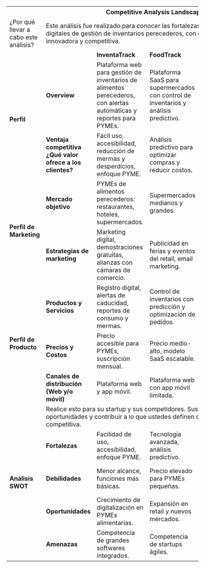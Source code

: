 <table>
  <tr>
    <th colspan="6"><b>Competitive Analysis Landscape</b></th>
  </tr>
  <tr>
    <td>¿Por qué llevar a cabo este análisis?</td>
    <td colspan="5">Este análisis fue realizado para conocer las fortalezas y debilidades de las plataformas digitales de gestión de inventarios perecederos, con el fin de desarrollar una solución innovadora y competitiva.</td>
  </tr>
  <tr>
    <td colspan="2"></td>
    <td><b>InventaTrack</b></td>
    <td><b>FoodTrack</b></td>
    <td><b>FreshManage</b></td>
    <td><b>StockGuard</b></td>
  </tr>
  <tr>
    <td rowspan="2"><b>Perfil</b></td>
    <td><b>Overview</b></td>
    <td>Plataforma web para gestión de inventarios de alimentos perecederos, con alertas automáticas y reportes para PYMEs.</td>
    <td>Plataforma SaaS para supermercados con control de inventarios y análisis predictivo.</td>
    <td>Software para restaurantes con gestión de inventarios y proveedores integrada.</td>
    <td>Plataforma móvil y web enfocada en control de inventarios para supermercados y hoteles.</td>
  </tr>
  <tr>
    <td><b>Ventaja competitiva ¿Qué valor ofrece a los clientes?</b></td>
    <td>Fácil uso, accesibilidad, reducción de mermas y desperdicios, enfoque PYME.</td>
    <td>Análisis predictivo para optimizar compras y reducir costos.</td>
    <td>Integración con punto de venta y proveedores, gestión completa.</td>
    <td>Herramientas móviles para control en terreno y seguimiento en tiempo real.</td>
  </tr>
  <tr>
    <td rowspan="2"><b>Perfil de Marketing</b></td>
    <td><b>Mercado objetivo</b></td>
    <td>PYMEs de alimentos perecederos: restaurantes, hoteles, supermercados.</td>
    <td>Supermercados medianos y grandes.</td>
    <td>Restaurantes y cocinas industriales.</td>
    <td>Hoteles, supermercados y restaurantes.</td>
  </tr>
  <tr>
    <td><b>Estrategias de marketing</b></td>
    <td>Marketing digital, demostraciones gratuitas, alianzas con cámaras de comercio.</td>
    <td>Publicidad en ferias y eventos del retail, email marketing.</td>
    <td>Marketing directo a restaurantes, webinars, alianzas con proveedores.</td>
    <td>Campañas en redes sociales, asesoría personalizada.</td>
  </tr>
  <tr>
    <td rowspan="3"><b>Perfil de Producto</b></td>
    <td><b>Productos y Servicios</b></td>
    <td>Registro digital, alertas de caducidad, reportes de consumo y mermas.</td>
    <td>Control de inventarios con predicción y optimización de pedidos.</td>
    <td>Gestión integrada con proveedores, alertas y reportes.</td>
    <td>Control móvil, reportes visuales y alertas.</td>
  </tr>
  <tr>
    <td><b>Precios y Costos</b></td>
    <td>Precio accesible para PYMEs, suscripción mensual.</td>
    <td>Precio medio-alto, modelo SaaS escalable.</td>
    <td>Precios personalizados según tamaño del cliente.</td>
    <td>Suscripción flexible y planes corporativos.</td>
  </tr>
  <tr>
    <td><b>Canales de distribución (Web y/o móvil)</b></td>
    <td>Plataforma web y app móvil.</td>
    <td>Plataforma web con app móvil limitada.</td>
    <td>Software de escritorio con integración web.</td>
    <td>App móvil y web responsive.</td>
  </tr>
  <tr>
    <td rowspan="5"><b>Análisis SWOT</b></td>
    <td colspan="5">Realice esto para su startup y sus competidores. Sus fortalezas deberían apoyar sus oportunidades y contribuir a lo que ustedes definen como su posible ventaja competitiva.</td>
  </tr>
  <tr>
    <td><b>Fortalezas</b></td>
    <td>Facilidad de uso, accesibilidad, enfoque PYME.</td>
    <td>Tecnología avanzada, análisis predictivo.</td>
    <td>Integración completa con proveedores.</td>
    <td>Control en terreno, movilidad.</td>
  </tr>
  <tr>
    <td><b>Debilidades</b></td>
    <td>Menor alcance, funciones más básicas.</td>
    <td>Precio elevado para PYMEs pequeñas.</td>
    <td>Complejidad en implementación.</td>
    <td>Limitada presencia en pequeñas empresas.</td>
  </tr>
  <tr>
    <td><b>Oportunidades</b></td>
    <td>Crecimiento de digitalización en PYMEs alimentarias.</td>
    <td>Expansión en retail y nuevos mercados.</td>
    <td>Creciente demanda en restaurantes.</td>
    <td>Mayor adopción móvil en hoteles.</td>
  </tr>
  <tr>
    <td><b>Amenazas</b></td>
    <td>Competencia de grandes softwares integrados.</td>
    <td>Competencia de startups ágiles.</td>
    <td>Cambios en normativas sanitarias.</td>
    <td>Dependencia de conectividad móvil.</td>
  </tr>
</table>
